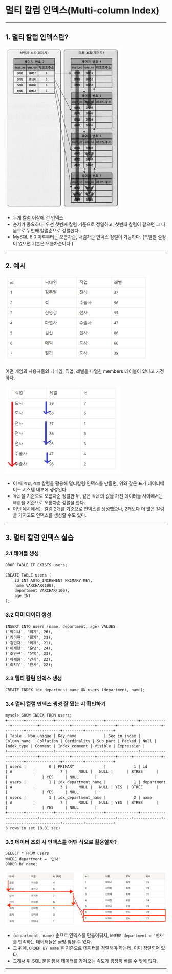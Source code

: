 # 멀티 칼럼 인덱스(Multi-column Index)

---

## 1. 멀티 칼럼 인덱스란?
![multi-column-index-1](./imgs/multi-column-index-1.png)

- 두개 칼럼 이상에 건 인덱스
- 순서가 중요하다. 우선 첫번째 칼럼 기준으로 정렬하고, 첫번째 칼럼이 같으면 그 다음으로 두번째 칼럼순으로 정렬한다.
- MySQL 8.0 이후부터는 오름차순, 내림차순 인덱스 정렬이 가능하다. (특별한 설정이 없으면 기본은 오름차순이다.)

---

## 2. 예시
![multi-column-index-2](./imgs/multi-column-index-2.png)

어떤 게임의 사용자들의 닉네임, 직업, 레벨을 나열한 members 테이블이 있다고 가정하자.

![multi-column-index-3](./imgs/multi-column-index-3.png)

- 이 때 `직업`, `레벨` 칼럼을 활용해 멀티칼럼 인덱스를 만들면, 위와 같은 표가 데이터베이스 시스템 내부에 생성된다.
- `직업` 을 기준으로 오름차순 정렬한 뒤, 같은 `직업` 의 값을 가진 데이터들 사이에서는 `레벨` 을 기준으로 오름차순 정렬을 한다.
- 이번 예시에서는 칼럼 2개를 기준으로 인덱스를 생성했으나, 2개보다 더 많은 칼럼을 가지고도 인덱스를 생성할 수도 있다.

---

## 3. 멀티 칼럼 인덱스 실습

### 3.1 테이블 생성
```mysql
DROP TABLE IF EXISTS users;

CREATE TABLE users (
    id INT AUTO_INCREMENT PRIMARY KEY,
    name VARCHAR(100),
    department VARCHAR(100),
    age INT
);
```

### 3.2 더미 데이터 생성
```mysql
INSERT INTO users (name, department, age) VALUES
('박미나', '회계', 26),
('김미현', '회계', 23),
('김민재', '회계', 21),
('이재현', '운영', 24),
('조민규', '운영', 23),
('하재원', '인사', 22),
('최지우', '인사', 22);
```

### 3.3 멀티 칼럼 인덱스 생성
```mysql
CREATE INDEX idx_department_name ON users (department, name);
```

### 3.4 멀티 컬럼 인덱스 생성 잘 됐는 지 확인하기
```shell
mysql> SHOW INDEX FROM users;
+-------+------------+---------------------+--------------+-------------+-----------+-------------+----------+--------+------+------------+---------+---------------+---------+------------+
| Table | Non_unique | Key_name            | Seq_in_index | Column_name | Collation | Cardinality | Sub_part | Packed | Null | Index_type | Comment | Index_comment | Visible | Expression |
+-------+------------+---------------------+--------------+-------------+-----------+-------------+----------+--------+------+------------+---------+---------------+---------+------------+
| users |          0 | PRIMARY             |            1 | id          | A         |           7 |     NULL |   NULL |      | BTREE      |         |               | YES     | NULL       |
| users |          1 | idx_department_name |            1 | department  | A         |           3 |     NULL |   NULL | YES  | BTREE      |         |               | YES     | NULL       |
| users |          1 | idx_department_name |            2 | name        | A         |           7 |     NULL |   NULL | YES  | BTREE      |         |               | YES     | NULL       |
+-------+------------+---------------------+--------------+-------------+-----------+-------------+----------+--------+------+------------+---------+---------------+---------+------------+
3 rows in set (0.01 sec)
```

### 3.5 데이터 조회 시 인덱스를 어떤 식으로 활용할까?
```mysql
SELECT * FROM users
WHERE department = '인사'
ORDER BY name;
```
![multi-column-index-4](./imgs/multi-column-index-4.png)

- `(department, name)` 순으로 인덱스를 만들어둬서, `WHERE department = '인사'` 를 만족하는 데이터들은 금방 찾을 수 있다.
- 그 뒤에, `ORDER BY name` 을 기준으로 데이터를 정렬해야 하는데, 이미 정렬되어 있다.
- 그래서 위 SQL 문을 통해 데이터를 가져오는 속도가 굉장히 빠를 수 밖에 없다.

---
